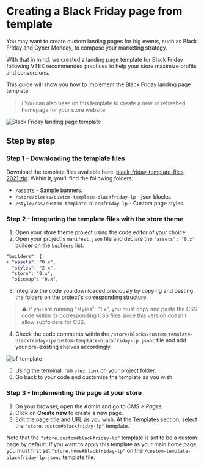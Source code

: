 
# Creating a Black Friday page from template

You may want to create custom landing pages for big events, such as Black Friday and Cyber Monday, to compose your marketing strategy. 

With that in mind, we created a landing page template for Black Friday following VTEX recommended practices to help your store maximize profits and conversions. 

This guide will show you how to implement the Black Friday landing page template.
 
>ℹ️ You can also base on this template to create a new or refreshed homepage for your store website.

![Black Friday landing page template](https://github.com/vtex-apps/io-documentation/blob/master/docs/en/Recipes/templates/blackfriday.gif?raw=true)

## Step by step

### Step 1 - Downloading the template files 

Download the template files available here: [black-friday-template-files 2021.zip](https://drive.google.com/file/d/1sNOehohokdx-GLsvjdr9tRxhm42NWZKy/view). Within it, you'll find the following folders:

- `/assets` - Sample banners.
- `/store/blocks/custom-template-blackfriday-lp` - json blocks.
- `/style/css/custom-template-blackfriday-lp` - Custom page styles.

### Step 2 - Integrating the template files with the store theme

1. Open your store theme project using the code editor of your choice.
2. Open your project's `manifest.json` file and declare the `"assets": "0.x"` builder on the `builders` list:

  ```diff
  "builders": {
  +	"assets": "0.x",
    "styles": "2.x",
    "store": "0.x",
    "sitemap": "0.x",	
  ```

3. Integrate the code you downloaded previously by copying and pasting the folders on the project's corresponding structure. 

  >⚠️ If you are running "styles": "1.x", you must copy and paste the CSS code within its corresponding CSS files since this version doesn't allow subfolders for CSS.

4. Check the code comments within the `/store/blocks/custom-template-blackfriday-lp/custom-template-blackfriday-lp.jsonc` file and add your pre-existing shelves accordingly.

![bf-template](https://user-images.githubusercontent.com/60782333/137352422-c8f144bb-750e-4ccf-b339-c921efaf9950.png)

5. Using the terminal, run `vtex link` on your project folder. 
7. Go back to your code and customize the template as you wish.


### Step 3 - Implementing the page at your store

1. On your browser, open the Admin and go to *CMS > Pages*.
2. Click on **Create new** to create a new page.
3. Edit the page title and URL as you wish. At the Templates section, select the `"store.custom#blackfriday-lp"` template.

Note that the `"store.custom#blackfriday-lp"` template is set to be a custom page by default. If you want to apply this template as your main home page, you must first set
`"store.home#blackfriday-lp"` on the `/custom-template-blackfriday-lp.jsonc` template file.



